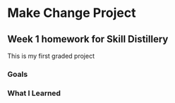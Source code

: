 # Make Change Project
## Week 1 homework for Skill Distillery
This is my first graded project
### Goals
### What I Learned